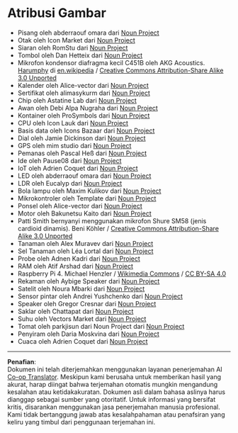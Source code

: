 <!--
CO_OP_TRANSLATOR_METADATA:
{
  "original_hash": "4506d33bbda7acc0ab20980172687090",
  "translation_date": "2025-08-27T22:33:12+00:00",
  "source_file": "attributions.md",
  "language_code": "id"
}
-->
# Atribusi Gambar

* Pisang oleh abderraouf omara dari [Noun Project](https://thenounproject.com)
* Otak oleh Icon Market dari [Noun Project](https://thenounproject.com)
* Siaran oleh RomStu dari [Noun Project](https://thenounproject.com)
* Tombol oleh Dan Hetteix dari [Noun Project](https://thenounproject.com)
* Mikrofon kondensor diafragma kecil C451B oleh AKG Acoustics. [Harumphy](https://en.wikipedia.org/wiki/User:Harumphy) di [en.wikipedia](https://en.wikipedia.org/) / [Creative Commons Attribution-Share Alike 3.0 Unported](https://creativecommons.org/licenses/by-sa/3.0/deed.en)
* Kalender oleh Alice-vector dari [Noun Project](https://thenounproject.com)
* Sertifikat oleh alimasykurm dari [Noun Project](https://thenounproject.com)
* Chip oleh Astatine Lab dari [Noun Project](https://thenounproject.com)
* Awan oleh Debi Alpa Nugraha dari [Noun Project](https://thenounproject.com)
* Kontainer oleh ProSymbols dari [Noun Project](https://thenounproject.com)
* CPU oleh Icon Lauk dari [Noun Project](https://thenounproject.com)
* Basis data oleh Icons Bazaar dari [Noun Project](https://thenounproject.com)
* Dial oleh Jamie Dickinson dari [Noun Project](https://thenounproject.com)
* GPS oleh mim studio dari [Noun Project](https://thenounproject.com)
* Pemanas oleh Pascal Heß dari [Noun Project](https://thenounproject.com)
* Ide oleh Pause08 dari [Noun Project](https://thenounproject.com)
* IoT oleh Adrien Coquet dari [Noun Project](https://thenounproject.com)
* LED oleh abderraouf omara dari [Noun Project](https://thenounproject.com)
* LDR oleh Eucalyp dari [Noun Project](https://thenounproject.com)
* Bola lampu oleh Maxim Kulikov dari [Noun Project](https://thenounproject.com)
* Mikrokontroler oleh Template dari [Noun Project](https://thenounproject.com)
* Ponsel oleh Alice-vector dari [Noun Project](https://thenounproject.com)
* Motor oleh Bakunetsu Kaito dari [Noun Project](https://thenounproject.com)
* Patti Smith bernyanyi menggunakan mikrofon Shure SM58 (jenis cardioid dinamis). Beni Köhler / [Creative Commons Attribution-Share Alike 3.0 Unported](https://creativecommons.org/licenses/by-sa/3.0/deed.en)
* Tanaman oleh Alex Muravev dari [Noun Project](https://thenounproject.com)
* Sel Tanaman oleh Léa Lortal dari [Noun Project](https://thenounproject.com)
* Probe oleh Adnen Kadri dari [Noun Project](https://thenounproject.com)
* RAM oleh Atif Arshad dari [Noun Project](https://thenounproject.com)
* Raspberry Pi 4. Michael Henzler / [Wikimedia Commons](https://commons.wikimedia.org/wiki/Main_Page) / [CC BY-SA 4.0](https://creativecommons.org/licenses/by-sa/4.0/)
* Rekaman oleh Aybige Speaker dari [Noun Project](https://thenounproject.com)
* Satelit oleh Noura Mbarki dari [Noun Project](https://thenounproject.com)
* Sensor pintar oleh Andrei Yushchenko dari [Noun Project](https://thenounproject.com)
* Speaker oleh Gregor Cresnar dari [Noun Project](https://thenounproject.com)
* Saklar oleh Chattapat dari [Noun Project](https://thenounproject.com)
* Suhu oleh Vectors Market dari [Noun Project](https://thenounproject.com)
* Tomat oleh parkjisun dari Noun Project dari [Noun Project](https://thenounproject.com)
* Penyiram oleh Daria Moskvina dari [Noun Project](https://thenounproject.com)
* Cuaca oleh Adrien Coquet dari [Noun Project](https://thenounproject.com)

---

**Penafian**:  
Dokumen ini telah diterjemahkan menggunakan layanan penerjemahan AI [Co-op Translator](https://github.com/Azure/co-op-translator). Meskipun kami berusaha untuk memberikan hasil yang akurat, harap diingat bahwa terjemahan otomatis mungkin mengandung kesalahan atau ketidakakuratan. Dokumen asli dalam bahasa aslinya harus dianggap sebagai sumber yang otoritatif. Untuk informasi yang bersifat kritis, disarankan menggunakan jasa penerjemahan manusia profesional. Kami tidak bertanggung jawab atas kesalahpahaman atau penafsiran yang keliru yang timbul dari penggunaan terjemahan ini.